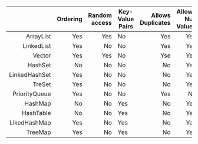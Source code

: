|               | Ordering      | Random access |Key-Value Pairs|Allows Duplicates|Allows Null Values|Thread Safe|Blocking Operations|
|--------------:|--------------:| -------------:|---------------|----------------:|-----------------:|----------:|------------------:|
| ArrayList     |      Yes      |      Yes      |       No      |        Yes      |        Yes       |     No    |        No         |  
| LinkedList    |      Yes      |       No      |       No      |        Yes      |        Yes       |     No    |        No         |
| Vector        |      Yes      |      Yes      |       No      |        Yse      |        Yes       |    Yes    |        No         |
| HashSet       |       No      |       No      |       No      |         No      |        Yes       |     No    |        No         |
| LinkedHashSet |      Yes      |       No      |       No      |         No      |        Yes       |     No    |        No         |
| TreSet        |      Yes      |       No      |       No      |         No      |        Yes       |     No    |        No         |
| PriorityQueue |      Yes      |       No      |       No      |        Yes      |         No       |     No    |        No         |
| HashMap       |       No      |       No      |       Yes     |         No      |        Yes       |     No    |        No         |
| HashTable     |       No      |       No      |       Yes     |         No      |        Yes       |     No    |        No         |
| LikedHashMap  |      Yes      |       No      |       Yes     |         No      |        Yes       |     No    |        No         |
| TreeMap       |      Yes      |       No      |       Yes     |         No      |        Yes       |     No    |        No         |

